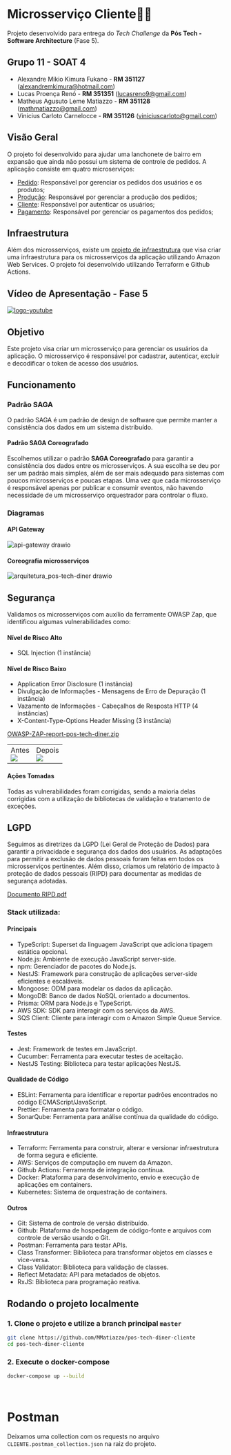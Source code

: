 # Microsserviço Cliente🤦‍♂️

Projeto desenvolvido para entrega do *Tech Challenge* da **Pós Tech - Software Architecture** (Fase 5).

## Grupo 11 - SOAT 4
- Alexandre Mikio Kimura Fukano - **RM 351127** (alexandremkimura@hotmail.com)
- Lucas Proença Renó - **RM 351351** (lucasreno9@gmail.com)
- Matheus Agusuto Leme Matiazzo - **RM 351128** (mathmatiazzo@gmail.com)
- Vinicius Carloto Carnelocce - **RM 351126** (viniciuscarloto@gmail.com)

## Visão Geral
O projeto foi desenvolvido para ajudar uma lanchonete de bairro em expansão que ainda não possui um sistema de controle de pedidos. A aplicação consiste em quatro microserviços:
- [Pedido](https://github.com/MMatiazzo/pos-tech-diner-pedido): Responsável por gerenciar os pedidos dos usuários e os produtos;
- [Produção](https://github.com/MMatiazzo/pos-tech-diner-producao): Responsável por gerenciar a produção dos pedidos;
- [Cliente](https://github.com/MMatiazzo/pos-tech-diner-cliente): Responsável por autenticar os usuários;
- [Pagamento](https://github.com/MMatiazzo/pos-tech-diner-pagamento): Responsável por gerenciar os pagamentos dos pedidos;

## Infraestrutura
Além dos microsserviços, existe um [projeto de infraestrutura](https://github.com/MMatiazzo/infra-pos-tech-diner) que visa criar uma infraestrutura para os microsserviços da aplicação utilizando Amazon Web Services. O projeto foi desenvolvido utilizando Terraform e Github Actions.

## Vídeo de Apresentação - Fase 5
[![logo-youtube](https://github.com/user-attachments/assets/4ef4ce8c-af75-4bb3-9461-6322dab45e7d)](https://www.youtube.com/watch?v=87CyZxSenM4)

## Objetivo

Este projeto visa criar um microsserviço para gerenciar os usuários da aplicação. O microsserviço é responsável por cadastrar, autenticar, excluír e decodificar o token de acesso dos usuários.

## Funcionamento

### Padrão SAGA

O padrão SAGA é um padrão de design de software que permite manter a consistência dos dados em um sistema distribuído. 

#### Padrão SAGA Coreografado

Escolhemos utilizar o padrão **SAGA Coreografado** para garantir a consistência dos dados entre os microsserviços. A sua escolha se deu por ser um padrão mais simples, além de ser mais adequado para sistemas com poucos microsserviços e poucas etapas. Uma vez que cada microsserviço é responsável apenas por publicar e consumir eventos, não havendo necessidade de um microsserviço orquestrador para controlar o fluxo.

### Diagramas
#### API Gateway
![api-gateway drawio](https://github.com/user-attachments/assets/222bed1f-9e8a-497f-b96b-a72ef9430dcc)
#### Coreografia microsserviços
![arquitetura_pos-tech-diner drawio](https://github.com/user-attachments/assets/d619a1c6-95cb-42eb-8a45-6a2f3d08cf40)


## Segurança

Validamos os microsserviços com auxílio da ferramente OWASP Zap, que identificou algumas vulnerabilidades como:
#### Nível de Risco Alto
- SQL Injection (1 instância)
#### Nível de Risco Baixo
- Application Error Disclosure (1 instância)
- Divulgação de Informações - Mensagens de Erro de Depuração (1 instância)
- Vazamento de Informações - Cabeçalhos de Resposta HTTP (4 instâncias)
- X-Content-Type-Options Header Missing (3 instância)

[OWASP-ZAP-report-pos-tech-diner.zip](https://github.com/user-attachments/files/16200767/OWASP-ZAP-report-pos-tech-diner.zip)
<table>
  <tr>
    <td valign="top">Antes<br><img src="https://github.com/user-attachments/assets/55e22257-b779-44e7-adbc-0105b07486d9"/></td>
    <td valign="top">Depois<br><img src="https://github.com/user-attachments/assets/64852f20-9bc6-41cd-b223-1d82545e30fa"/></td>
  </tr>
</table>


#### Ações Tomadas
Todas as vulnerabilidades foram corrigidas, sendo a maioria delas corrigidas com a utilização de bibliotecas de validação e tratamento de exceções.

## LGPD
Seguimos as diretrizes da LGPD (Lei Geral de Proteção de Dados) para garantir a privacidade e segurança dos dados dos usuários. As adaptações para permitir a exclusão de dados pessoais foram feitas em todos os microsserviços pertinentes.
Além disso, criamos um relatório de impacto à proteção de dados pessoais (RIPD) para documentar as medidas de segurança adotadas.

[Documento RIPD.pdf](https://github.com/user-attachments/files/16203281/pos_tech_diner_ripd_att.pdf)

### Stack utilizada:

#### Principais
- TypeScript: Superset da linguagem JavaScript que adiciona tipagem estática opcional.
- Node.js: Ambiente de execução JavaScript server-side.
- npm: Gerenciador de pacotes do Node.js.
- NestJS: Framework para construção de aplicações server-side eficientes e escaláveis.
- Mongoose: ODM para modelar os dados da aplicação.
- MongoDB: Banco de dados NoSQL orientado a documentos.
- Prisma: ORM para Node.js e TypeScript.
- AWS SDK: SDK para interagir com os serviços da AWS.
- SQS Client: Cliente para interagir com o Amazon Simple Queue Service.

#### Testes
- Jest: Framework de testes em JavaScript.
- Cucumber: Ferramenta para executar testes de aceitação.
- NestJS Testing: Biblioteca para testar aplicações NestJS.

#### Qualidade de Código
- ESLint: Ferramenta para identificar e reportar padrões encontrados no código ECMAScript/JavaScript.
- Prettier: Ferramenta para formatar o código.
- SonarQube: Ferramenta para análise contínua da qualidade do código.

#### Infraestrutura
- Terraform: Ferramenta para construir, alterar e versionar infraestrutura de forma segura e eficiente.
- AWS: Serviços de computação em nuvem da Amazon.
- Github Actions: Ferramenta de integração contínua.
- Docker: Plataforma para desenvolvimento, envio e execução de aplicações em containers.
- Kubernetes: Sistema de orquestração de containers.

#### Outros
- Git: Sistema de controle de versão distribuído.
- Github: Plataforma de hospedagem de código-fonte e arquivos com controle de versão usando o Git.
- Postman: Ferramenta para testar APIs.
- Class Transformer: Biblioteca para transformar objetos em classes e vice-versa.
- Class Validator: Biblioteca para validação de classes.
- Reflect Metadata: API para metadados de objetos.
- RxJS: Biblioteca para programação reativa.


## Rodando o projeto localmente

### 1. Clone o projeto e utilize a branch principal `master`
```bash
git clone https://github.com/MMatiazzo/pos-tech-diner-cliente
cd pos-tech-diner-cliente
```

### 2. Execute o docker-compose
```bash
docker-compose up --build
```
<br>

# Postman

Deixamos uma collection com os requests no arquivo `CLIENTE.postman_collection.json` na raiz do projeto.
